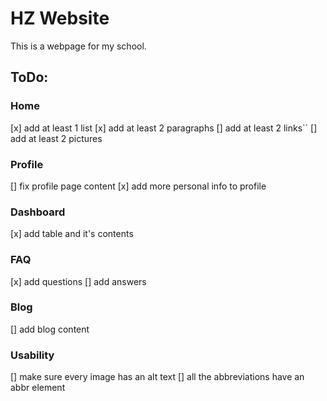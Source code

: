 HZ Website
====

This is a webpage for my school.

## ToDo:

### Home
[x] add at least 1 list
[x] add at least 2 paragraphs
[] add at least 2 links``
[] add at least 2 pictures

### Profile
[] fix profile page content
[x] add more personal info to profile

### Dashboard
[x] add table and it's contents

### FAQ
[x] add questions
[] add answers

### Blog
[] add blog content

### Usability
[] make sure every image has an alt text
[] all the abbreviations have an abbr element